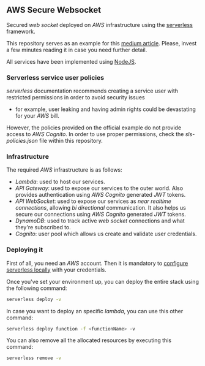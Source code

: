 ## AWS Secure Websocket

Secured _web socket_ deployed on _AWS_ infrastructure using 
the [serverless] framework.

This repository serves as an example for this 
[medium article]. Please, invest a few minutes reading it 
in case you need further detail.

All services have been implemented using [NodeJS].

### Serverless service user policies

_serverless_ documentation recommends creating a service user 
with restricted permissions in order to avoid security issues 
- for example, user leaking and having admin rights could be 
devastating for your _AWS_ bill.

However, the policies provided on the official example do not 
provide access to _AWS Cognito_. In order to use proper 
permissions, check the _sls-policies.json_ file within this 
repository.

### Infrastructure

The required _AWS_ infrastructure is as follows:

* _Lambda_: used to host our services.
* _API Gateway_: used to expose our services to the outer 
world. Also provides authentication using _AWS Cognito_ 
generated _JWT_ tokens.
* _API WebSocket_: used to expose our services as _near 
realtime connections_, allowing _bi directional_ communication.
It also helps us secure our connections using _AWS 
Cognito_ generated _JWT_ tokens.
* _DynamoDB_: used to track active _web socket_ connections 
and what they're subscribed to.
* _Cognito_: user pool which allows us create and validate 
user credentials.

### Deploying it

First of all, you need an _AWS_ account. Then it is 
mandatory to [configure serverless locally] with your 
credentials.

Once you've set your environment up, you can deploy the 
entire stack using the following command:
```bash
serverless deploy -v
```

In case you want to deploy an specific _lambda_, you can 
use this other command:
```bash
serverless deploy function -f <functionName> -v
```

You can also remove all the allocated resources by executing 
this command:
```bash
serverless remove -v
```

[medium article]: https://medium.com/@damoresac/implementing-secure-web-sockets-with-aws-api-gateway-cognito-dynamodb-and-lambda-b38e02314b42
[NodeJS]: https://nodejs.org/
[serverless]: https://serverless.com/
[configure serverless locally]: https://serverless.com/framework/docs/providers/aws/guide/credentials/
